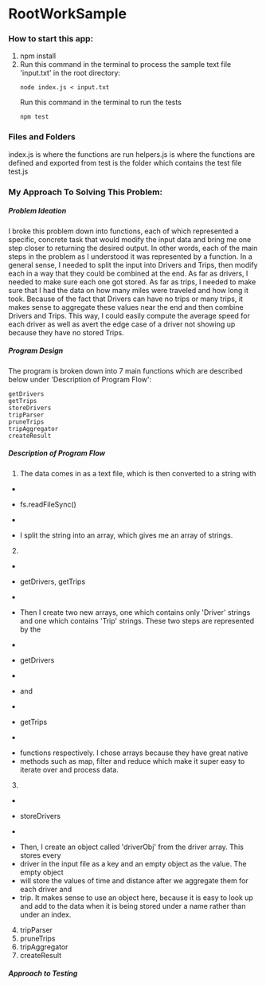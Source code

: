 # RootWorkSample
### How to start this app:
1. npm install
2. Run this command in the terminal to process the
   sample text file 'input.txt' in the  root directory:
   ```
   node index.js < input.txt
   ```
   Run this command in the terminal to run the tests
   ```
   npm test
   ```
### Files and Folders
index.js is where the functions are run
helpers.js is where the functions are defined and exported from
test is the folder which contains the test file test.js

### My Approach To Solving This Problem:

##### Problem Ideation
I broke this problem down into functions, each of which represented a specific, concrete task that would modify the input data and bring me one step
closer to returning the desired output. In other words, each of the main steps in the problem as I understood it was represented by a function. In a general sense, I needed to split the input into Drivers and Trips, then modify each in a way that they could 
be combined at the end. As far as drivers, I needed to make sure each one got stored. As far as trips, I needed to make sure that I had the data on how many miles were traveled and how long it took. Because of the fact that Drivers can have no trips or many trips, it makes sense to aggregate these values near the end and then combine Drivers and Trips. This way, I could easily compute the average speed for each driver as well as avert the edge case of a driver not showing up because they have no stored Trips.

##### Program Design
The program is broken down into 7 main functions which are described below
under 'Description of Program Flow':
```
getDrivers
getTrips
storeDrivers
tripParser
pruneTrips
tripAggregator
createResult
```

##### Description of Program Flow
1. The data comes in as a text file, which is then converted to a string with 
* ```
* fs.readFileSync()
* ```
* I split the string into an array, which gives me an array of strings. 
2. 
* ```
* getDrivers, getTrips
* ```
* Then I create two new arrays, one which contains only 'Driver' strings and one which contains 'Trip' strings. These two steps are represented by the 
* ```
* getDrivers
* ```
* and 
* ```
* getTrips
* ``` 
* functions respectively. I chose arrays because they have great native
* methods such as map, filter and reduce which make it super easy to iterate over and process data.
3. 
* ```
* storeDrivers
* ```
* Then, I create an object called 'driverObj' from the driver array. This stores every 
* driver in the input file as a key and an empty object as the value. The empty object 
* will store the values of time and distance after we aggregate them for each driver and 
* trip. It makes sense to use an object here, because it is easy to look up and add to the data when it is being stored under a name rather than under an index.
4. tripParser
5. pruneTrips
6. tripAggregator
7. createResult

##### Approach to Testing